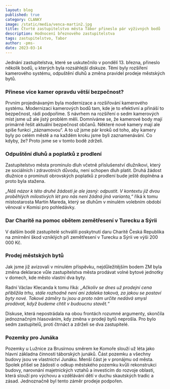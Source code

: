 ```yaml
---
layout: blog
published: true
category: CLANKY
image: /static/media/venca-martin2.jpg
title: Čtvrté zastupitelstvo města Tábor přineslo pár výživných bodů
description: Hodnocení březnového zastupitelstva
tags: zastupitelstvo, Tabor
author: -pms-
date: 2023-03-14
---
```

Jednání zastupitelstva, které se uskutečnilo v pondělí 13. března, přineslo několik bodů, u kterých byla rozsáhlejší diskuze. Těmi byly rozšíření kamerového systému, odpuštění dluhů a změna pravidel prodeje městských bytů. 

### Přinese více kamer opravdu větší bezpečnost? 
Prvním projednávaným byla modernizace a rozšiřování kamerového systému. Modernizaci kamerových bodů tam, kde je to efektivní a přináší to bezpečnost, rádi podpoříme.  S návrhem  na rozšíření o sedm kamerových míst jsme už ale jistý problém měli. Domníváme se, že kamerové body mají primárně řešit aktuální bezpečnost občanů.  Některé nové kamery mají ale  spíše funkci „záznamovou“. A to už jsme pár kroků  od toho, aby kamery byly po celém městě a na každém kroku jsme byli zaznamenávání. Co kdyby, že? Proto jsme se v tomto bodě zdrželi.

### Odpuštění dluhů a poplatků z prodlení

Zastupitelstvo města prominulo dluh včetně příslušenství  dlužníkovi, který ze sociálních i zdravotních důvodu, není schopen dluh platit. Druhá žádost  dlužnice o prominutí obrovských poplatků z prodlení  bude ještě doplněna a proto byla stažena. 

_„Náš názor k této druhé žádosti je ale jasný: odpustit. V kontextu již dvou proběhlých milostivých lét pro nás není žádná jiná varianta,“_ říká k tomu místostarosta Martin Mareda, který se dluhům v minulém volebním období věnoval v Komisi pro pohledávky.

###  Dar Charitě na pomoc obětem zemětřesení v Turecku a Sýrii
V dalším bodě  zastupitelé schválili poskytnutí daru Charitě Česká Republika na zmírnění škod vzniklých při zemětřesení v Turecku a Sýrii ve výši 200 000 Kč.

### Prodej městských bytů
Jak jsme již avizovali v minulém příspěvku, nejdůležitějším bodem ZM byla změna deklarace vůle zastupitelstva města prodávat volné bytové jednotky v domech, kde město vlastní dva byty.  

Radní Václav Klecanda k tomu říká: _„Ačkoliv se dnes už prodejní cena přiblížila trhu, stále rozhodně není ani zdaleka taková, za jakou se postaví byty nové. Takové záměry tu jsou a proto nám určite nedává smysl prodávat, když budeme chtít v budoucnu stavět.“_ 

Diskuse, která nepostrádala na obou frontách rozumné argumenty, skončila jednoznačným hlasováním, kdy změna v prodeji bytů neprošla. Pro bylo sedm zastupitelů, proti čtrnáct a zdrželi se dva zastupitelé.  


### Pozemky pro Junáka 
Pozemky  u Lužnice za Brusírnou směrem ke Komoře slouží už léta  jako hlavní základna činnosti táborských junáků. Část pozemku a všechny budovy jsou ve vlastnictví  Junáku. Menší část je v pronájmu od města. Spolek přišel se žádostí o odkup městského pozemku kvůli rekonstrukci budovy, narovnání majetnických vztahů a investicím do rozvoje oblasti, která slouží pro  výchovu a vzdělávání dětí v duchu skautských tradic a zásad.  Jednoznačně byl tento záměr prodeje podpořen.

